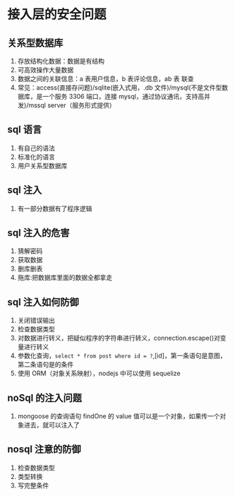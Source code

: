 # 接入层的安全问题

## 关系型数据库

1. 存放结构化数据：数据是有结构
2. 可高效操作大量数据
3. 数据之间的关联信息：a 表用户信息，b 表评论信息，ab 表 联查
4. 常见：access(直接存问题)/sqlite(嵌入式用，.db 文件)/mysql(不是文件型数据库，是一个服务 3306 端口，连接 mysql，通过协议通讯，支持高并发)/mssql server（服务形式提供）

## sql 语言

1. 有自己的语法
2. 标准化的语言
3. 用户关系型数据库

## sql 注入

1. 有一部分数据有了程序逻辑

## sql 注入的危害

1. 猜解密码
2. 获取数据
3. 删库删表
4. 拖库:把数据库里面的数据全都拿走

## sql 注入如何防御

1. 关闭错误输出
2. 检查数据类型
3. 对数据进行转义，把疑似程序的字符串进行转义，connection.escape()对变量进行转义
4. 参数化查询，`select * from post where id = ?`,[id]，第一条语句是意图，第二条语句是的条件
5. 使用 ORM（对象关系映射），nodejs 中可以使用 sequelize

## noSql 的注入问题

1. mongoose 的查询语句 findOne 的 value 值可以是一个对象，如果传一个对象进去，就可以注入了

## nosql 注意的防御

1. 检查数据类型
2. 类型转换
3. 写完整条件
